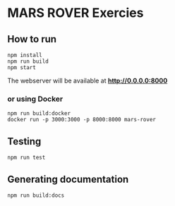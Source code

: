 # MARS ROVER Exercies
## How to run
    npm install
    npm run build
    npm start
The webserver will be available at **http://0.0.0.0:8000**

### or using Docker
    npm run build:docker
    docker run -p 3000:3000 -p 8000:8000 mars-rover
    
## Testing
    npm run test
    
## Generating documentation
    npm run build:docs
